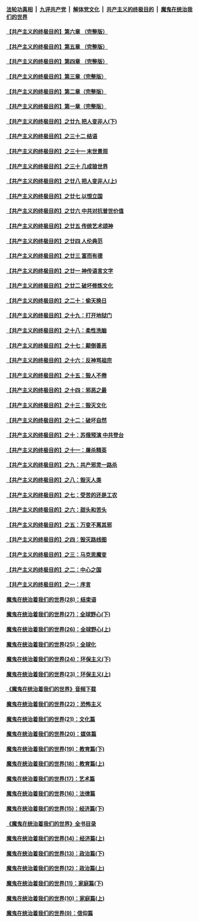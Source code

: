 ####  [法轮功真相](../../../../basic/blob/master/README.md?t=05160631) &nbsp;|&nbsp; [九评共产党](../../../../9ping.md/blob/master/README.md?t=05160631) &nbsp;|&nbsp; [解体党文化](../../../../jtdwh.md/blob/master/README.md?t=05160631)  &nbsp;|&nbsp; [共产主义的终极目的](../../../../gczydzjmd.md/blob/master/README.md?t=05160631) &nbsp;|&nbsp; [魔鬼在统治我们的世界](../../../../mgztzwmdsj.md/blob/master/README.md?t=05160631) 

#### [【共产主义的终极目的】第六章 （完整版）](../pages/nsc422/n11428913.md?t=05160631) 

#### [【共产主义的终极目的】第五章 （完整版）](../pages/nsc422/n11428912.md?t=05160631) 

#### [【共产主义的终极目的】第四章 （完整版）](../pages/nsc422/n11428907.md?t=05160631) 

#### [【共产主义的终极目的】第三章（完整版）](../pages/nsc422/n11428848.md?t=05160631) 

#### [【共产主义的终极目的】第二章（完整版）](../pages/nsc422/n11428831.md?t=05160631) 

#### [【共产主义的终极目的】第一章（完整版）](../pages/nsc422/n11417651.md?t=05160631) 

#### [【共产主义的终极目的】之廿九 把人变非人(下)](../pages/nsc422/n11344140.md?t=05160631) 

#### [【共产主义的终极目的】之三十二 结语](../pages/nsc422/n11360535.md?t=05160631) 

#### [【共产主义的终极目的】之三十一 末世景观](../pages/nsc422/n11351129.md?t=05160631) 

#### [【共产主义的终极目的】之三十 几成狼世界](../pages/nsc422/n11348280.md?t=05160631) 

#### [【共产主义的终极目的】之廿八 把人变非人(上)](../pages/nsc422/n11340492.md?t=05160631) 

#### [【共产主义的终极目的】之廿七 以恨立国](../pages/nsc422/n11336944.md?t=05160631) 

#### [【共产主义的终极目的】之廿六 中共对抗普世价值](../pages/nsc422/n11324785.md?t=05160631) 

#### [【共产主义的终极目的】之廿五 传统艺术颂神](../pages/nsc422/n11296396.md?t=05160631) 

#### [【共产主义的终极目的】之廿四 人伦典范](../pages/nsc422/n11296397.md?t=05160631) 

#### [【共产主义的终极目的】之廿三 富而有德](../pages/nsc422/n11283598.md?t=05160631) 

#### [【共产主义的终极目的】之廿一 神传语言文字](../pages/nsc422/n11263265.md?t=05160631) 

#### [【共产主义的终极目的】之廿二 破坏修炼文化](../pages/nsc422/n11245728.md?t=05160631) 

#### [【共产主义的终极目的】之二十：偷天换日](../pages/nsc422/n11238846.md?t=05160631) 

#### [【共产主义的终极目的】之十九：打开地狱门](../pages/nsc422/n11206376.md?t=05160631) 

#### [【共产主义的终极目的】之十八：柔性洗脑](../pages/nsc422/n11199994.md?t=05160631) 

#### [【共产主义的终极目的】之十七：颠倒善恶](../pages/nsc422/n11179782.md?t=05160631) 

#### [【共产主义的终极目的】之十六：反神骂祖宗](../pages/nsc422/n11166798.md?t=05160631) 

#### [【共产主义的终极目的】之十五：毁人不倦](../pages/nsc422/n11166792.md?t=05160631) 

#### [【共产主义的终极目的】之十四：邪恶之最](../pages/nsc422/n11150249.md?t=05160631) 

#### [【共产主义的终极目的】之十三：毁灭文化](../pages/nsc422/n11135227.md?t=05160631) 

#### [【共产主义的终极目的】之十二：破坏自然](../pages/nsc422/n11135214.md?t=05160631) 

#### [【共产主义的终极目的】之十：苏俄预演 中共登台](../pages/nsc422/n11118424.md?t=05160631) 

#### [【共产主义的终极目的】之十一：屠杀精英](../pages/nsc422/n11118442.md?t=05160631) 

#### [【共产主义的终极目的】之九：共产邪灵一路杀](../pages/nsc422/n11114139.md?t=05160631) 

#### [【共产主义的终极目的】之八：毁灭人类](../pages/nsc422/n11108503.md?t=05160631) 

#### [【共产主义的终极目的】之七：受苦的还是工农](../pages/nsc422/n11101809.md?t=05160631) 

#### [【共产主义的终极目的】之六：甜头和苦头](../pages/nsc422/n11096971.md?t=05160631) 

#### [【共产主义的终极目的】之五：万变不离其邪](../pages/nsc422/n11091285.md?t=05160631) 

#### [【共产主义的终极目的】之四：毁灭路线图](../pages/nsc422/n11086284.md?t=05160631) 

#### [【共产主义的终极目的】之三：马克思魔变](../pages/nsc422/n11061941.md?t=05160631) 

#### [【共产主义的终极目的】之二：中心之国](../pages/nsc422/n11047728.md?t=05160631) 

#### [【共产主义的终极目的】之一：序言](../pages/nsc422/n11086077.md?t=05160631) 

#### [魔鬼在统治着我们的世界(28)：结束语](../pages/nsc422/n10936246.md?t=05160631) 

#### [魔鬼在统治着我们的世界(27)：全球野心(下)](../pages/nsc422/n10928319.md?t=05160631) 

#### [魔鬼在统治着我们的世界(26)：全球野心(上)](../pages/nsc422/n10900318.md?t=05160631) 

#### [魔鬼在统治着我们的世界(25)：全球化](../pages/nsc422/n10788205.md?t=05160631) 

#### [魔鬼在统治着我们的世界(24)：环保主义(下)](../pages/nsc422/n10695307.md?t=05160631) 

#### [魔鬼在统治着我们的世界(23)：环保主义(上)](../pages/nsc422/n10688613.md?t=05160631) 

#### [《魔鬼在统治着我们的世界》音频下载](../pages/nsc422/n10635553.md?t=05160631) 

#### [魔鬼在统治着我们的世界(22)：恐怖主义](../pages/nsc422/n10614727.md?t=05160631) 

#### [魔鬼在统治着我们的世界(21)：文化篇](../pages/nsc422/n10597706.md?t=05160631) 

#### [魔鬼在统治着我们的世界(20)：媒体篇](../pages/nsc422/n10586579.md?t=05160631) 

#### [魔鬼在统治着我们的世界(19)：教育篇(下)](../pages/nsc422/n10564808.md?t=05160631) 

#### [魔鬼在统治着我们的世界(18)：教育篇(上)](../pages/nsc422/n10526970.md?t=05160631) 

#### [魔鬼在统治着我们的世界(17)：艺术篇](../pages/nsc422/n10499093.md?t=05160631) 

#### [魔鬼在统治着我们的世界(16)：法律篇](../pages/nsc422/n10485969.md?t=05160631) 

#### [魔鬼在统治着我们的世界(15)：经济篇(下)](../pages/nsc422/n10469975.md?t=05160631) 

#### [《魔鬼在统治着我们的世界》全书目录](../pages/nsc422/n10464261.md?t=05160631) 

#### [魔鬼在统治着我们的世界(14)：经济篇(上)](../pages/nsc422/n10457370.md?t=05160631) 

#### [魔鬼在统治着我们的世界(13)：政治篇(下)](../pages/nsc422/n10448270.md?t=05160631) 

#### [魔鬼在统治着我们的世界(12)：政治篇(上)](../pages/nsc422/n10444576.md?t=05160631) 

#### [魔鬼在统治着我们的世界(11)：家庭篇(下)](../pages/nsc422/n10440961.md?t=05160631) 

#### [魔鬼在统治着我们的世界(10)：家庭篇(上)](../pages/nsc422/n10435448.md?t=05160631) 

#### [魔鬼在统治着我们的世界(9)：信仰篇](../pages/nsc422/n10432159.md?t=05160631) 

